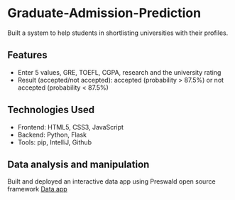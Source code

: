 # Graduate-Admission-Prediction

Built a system to help students in shortlisting universities with their profiles.

## Features

+ Enter 5 values, GRE, TOEFL, CGPA, research and the university rating
+ Result (accepted/not accepted): accepted (probability > 87.5%) or not accepted (probability < 87.5%)

## Technologies Used

+ Frontend: HTML5, CSS3, JavaScript 
+ Backend: Python, Flask
+ Tools: pip, IntelliJ, Github
  
## Data analysis and manipulation
Built and deployed an interactive data app using Preswald open source framework
<a href="https://proj--474e67f0-ndjz2ws6la-ue.a.run.app" target="_blank">Data app</a>



